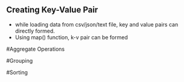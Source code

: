 ## Creating Key-Value Pair
- while loading data from csv/json/text file, key and value pairs can directly formed.
- Using map() function, k-v pair can be formed 


#Aggregate Operations

#Grouping

#Sorting


